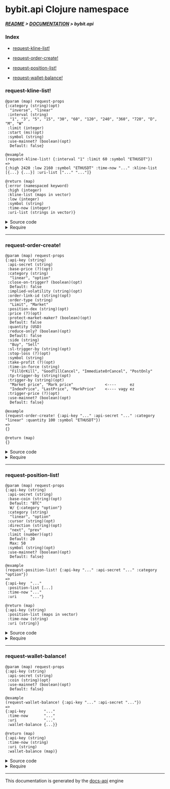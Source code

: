 
# bybit.api Clojure namespace

##### [README](../../../README.md) > [DOCUMENTATION](../../COVER.md) > bybit.api

### Index

- [request-kline-list!](#request-kline-list)

- [request-order-create!](#request-order-create)

- [request-position-list!](#request-position-list)

- [request-wallet-balance!](#request-wallet-balance)

### request-kline-list!

```
@param (map) request-props
{:category (string)(opt)
  "inverse", "linear"
 :interval (string)
  "1", "3", "5", "15", "30", "60", "120", "240", "360", "720", "D", "M", "W"
 :limit (integer)
 :start (ms)(opt)
 :symbol (string)
 :use-mainnet? (boolean)(opt)
  Default: false}
```

```
@example
(request-kline-list! {:interval "1" :limit 60 :symbol "ETHUSDT"})
=>
{:high 2420 :low 2160 :symbol "ETHUSDT" :time-now "..." :kline-list [{...} {...}] :uri-list ["..." "..."]}
```

```
@return (map)
{:error (namespaced keyword)
 :high (integer)
 :kline-list (maps in vector)
 :low (integer)
 :symbol (string)
 :time-now (integer)
 :uri-list (strings in vector)}
```

<details>
<summary>Source code</summary>

```
(defn request-kline-list!
  [{:keys [symbol] :as request-props}]
  (letfn [(f [result uri] (let [response-body (-> uri clj-http.client/get core.response.helpers/GET-response->body)
                                kline-list    (-> response-body :result :list)]
                               (if-not (core.response.errors/response-body->error? response-body)
                                       (assoc result :kline-list (vector/concat-items kline-list (:kline-list result))))))]
         (let [uri-list  (kline.list.uri/kline-list-uri-list request-props)
               timestamp (time/epoch-ms)]
              (-> (reduce f {:symbol symbol :uri-list uri-list :time-now timestamp} uri-list)
                  (kline.list.receive/receive-kline-list)))))
```

</details>

<details>
<summary>Require</summary>

```
(ns my-namespace (:require [bybit.api :refer [request-kline-list!]]))

(bybit.api/request-kline-list! ...)
(request-kline-list!           ...)
```

</details>

---

### request-order-create!

```
@param (map) request-props
{:api-key (string)
 :api-secret (string)
 :base-price (?)(opt)
 :category (string)
  "linear", "option"
 :close-on-trigger? (boolean)(opt)
  Default: false
 :implied-volatility (string)(opt)
 :order-link-id (string)(opt)
 :order-type (string)
  "Limit", "Market"
 :position-dex (string)(opt)
 :price (?)(opt)
 :protect-market-maker? (boolean)(opt)
  Default: false
 :quantity (USD)
 :reduce-only? (boolean)(opt)
  Default: false
 :side (string)
  "Buy", "Sell"
 :sl-trigger-by (string)(opt)
 :stop-loss (?)(opt)
 :symbol (string)
 :take-profit (?)(opt)
 :time-in-force (string)
  "FillOrKill", "GoodTillCancel", "ImmediateOrCancel", "PostOnly"
 :tp-trigger-by (string)(opt)
 :trigger-by (string)(opt)
  "Market price", "Mark price"              <----      ez
  "IndexPrice", "LastPrice", "MarkPrice"    <---- vagy ez
 :trigger-price (?)(opt)
 :use-mainnet? (boolean)(opt)
  Default: false}
```

```
@example
(request-order-create! {:api-key "..." :api-secret "..." :category "linear" :quantity 100 :symbol "ETHUSDT"})
=>
{}
```

```
@return (map)
{}
```

<details>
<summary>Source code</summary>

```
(defn request-order-create!
  [{:keys [use-mainnet?] :as request-props}]
  (let [uri           (order.create.uri/order-create-uri               request-props)
        headers       (order.create.headers/order-create-headers       request-props)
        body          (order.create.body/order-create-raw-request-body request-props)
        response      (clj-http.client/post uri {:body body :headers headers})
        response-body (core.response.helpers/POST-response->body response)]
       response-body))
```

</details>

<details>
<summary>Require</summary>

```
(ns my-namespace (:require [bybit.api :refer [request-order-create!]]))

(bybit.api/request-order-create! ...)
(request-order-create!           ...)
```

</details>

---

### request-position-list!

```
@param (map) request-props
{:api-key (string)
 :api-secret (string)
 :base-coin (string)(opt)
  Default: "BTC"
  W/ {:category "option"}
 :category (string)
  "linear", "option"
 :cursor (string)(opt)
 :direction (string)(opt)
  "next", "prev"
 :limit (number)(opt)
  Default: 20
  Max: 50
 :symbol (string)(opt)
 :use-mainnet? (boolean)(opt)
  Default: false}
```

```
@example
(request-position-list! {:api-key "..." :api-secret "..." :category "option"})
=>
{:api-key  "..."
 :position-list [...]
 :time-now "..."
 :uri      "..."}
```

```
@return (map)
{:api-key (string)
 :position-list (maps in vector)
 :time-now (string)
 :uri (string)}
```

<details>
<summary>Source code</summary>

```
(defn request-position-list!
  [{:keys [api-key] :as request-props}]
  (let [uri           (position.list.uri/position-list-uri         request-props)
        headers       (position.list.headers/position-list-headers request-props)
        response      (clj-http.client/get uri {:headers headers})
        response-body (core.response.helpers/GET-response->body response)]
       (if (core.response.errors/response-body->error? response-body)
           (return response-body)
           (-> {:api-key       api-key
                :uri           uri
                :position-list (-> response-body :result :list)
                :time-now      (time/epoch-s)}
               (position.list.receive/receive-position-list)))))
```

</details>

<details>
<summary>Require</summary>

```
(ns my-namespace (:require [bybit.api :refer [request-position-list!]]))

(bybit.api/request-position-list! ...)
(request-position-list!           ...)
```

</details>

---

### request-wallet-balance!

```
@param (map) request-props
{:api-key (string)
 :api-secret (string)
 :coin (string)(opt)
 :use-mainnet? (boolean)(opt)
  Default: false}
```

```
@example
(request-wallet-balance! {:api-key "..." :api-secret "..."})
=>
{:api-key        "..."
 :time-now       "..."
 :uri            "..."
 :wallet-balance {...}}
```

```
@return (map)
{:api-key (string)
 :time-now (string)
 :uri (string)
 :wallet-balance (map)}
```

<details>
<summary>Source code</summary>

```
(defn request-wallet-balance!
  [{:keys [api-key] :as request-props}]
  (let [uri           (wallet.balance.uri/wallet-balance-uri         request-props)
        headers       (wallet.balance.headers/wallet-balance-headers request-props)
        response      (clj-http.client/get uri {:headers headers})
        response-body (core.response.helpers/GET-response->body response)]
       (if (core.response.errors/response-body->error? response-body)
           (return response-body)
           (-> {:api-key        api-key
                :uri            uri
                :time-now       (time/epoch-s)
                :wallet-balance (-> response-body :result)}
               (wallet.balance.receive/receive-wallet-balance)))))
```

</details>

<details>
<summary>Require</summary>

```
(ns my-namespace (:require [bybit.api :refer [request-wallet-balance!]]))

(bybit.api/request-wallet-balance! ...)
(request-wallet-balance!           ...)
```

</details>

---

This documentation is generated by the [docs-api](https://github.com/bithandshake/docs-api) engine

